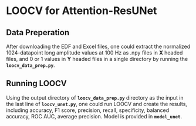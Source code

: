 # LOOCV for Attention-ResUNet

## Data Preperation
After downloading the EDF and Excel files, one could extract the normalized 1024-datapoint long amplitude values at 100 Hz as .npy files in **X** headed files, and 0 or 1 values in **Y** headed files in a single directory by running the **`loocv_data_prep.py`**.

## Running LOOCV
Using the output directory of **`loocv_data_prep.py`** directory as the input in the last line of **`loocv_unet.py`**, one could run LOOCV and create the results, including accuracy, F1 score, precision, recall, specificity, balanced accuracy, ROC AUC, average precision. Model is provided in **`model_unet`**.
